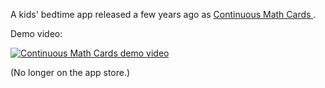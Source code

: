 A kids' bedtime app released a few years ago as [Continuous Math Cards ](https://www.roundtripsoftware.com/app/mathcards//).

Demo video:

[![Continuous Math Cards demo video](http://img.youtube.com/vi/CShJdcc51pg/0.jpg)](http://www.youtube.com/watch?v=CShJdcc51pg)

(No longer on the app store.)
